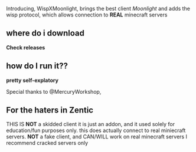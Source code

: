 Introducing, WispXMoonlight, brings the best client _Moonlight_ and adds the wisp protocol, which allows connection to **REAL** minecraft servers

where do i download
-
**Check releases**


how do I run it??
-
**pretty self-explatory**

Special thanks to @MercuryWorkshop,

**For the haters in Zentic**
-
THIS IS **NOT** a skidded client it is just an addon, and it used solely for education/fun purposes only.
this does actually connect to real miniecraft servers. **NOT** a fake client, and CAN/WILL work on real minecraft servers
I recommend cracked servers only
